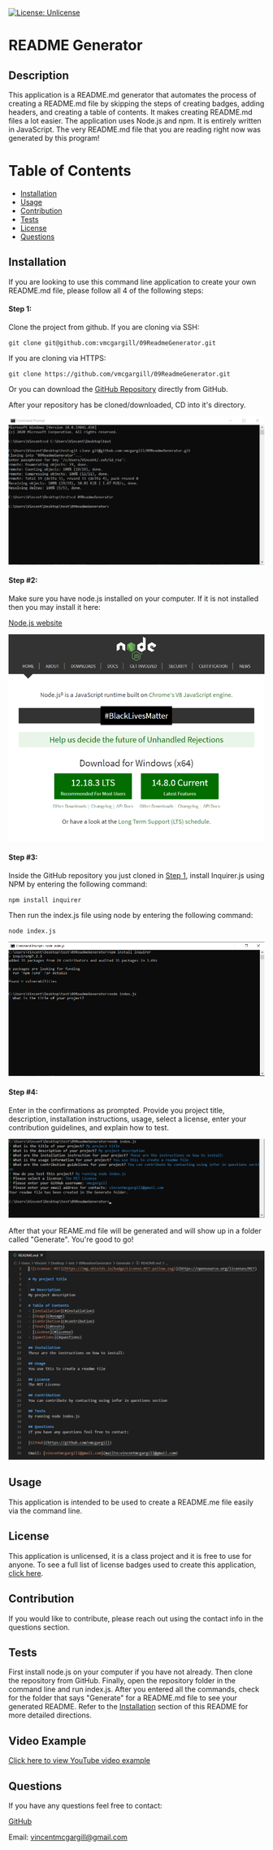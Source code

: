[![License: Unlicense](https://img.shields.io/badge/license-Unlicense-blue.svg)](http://unlicense.org/)

# README Generator
 
 ## Description 
This application is a README.md generator that automates the process of creating a README.md file by skipping the steps of creating badges, adding headers, and creating a table of contents. It makes creating README.md files a lot easier. The application uses Node.js and npm. It is entirely written in JavaScript. The very README.md file that you are reading right now was generated by this program!
 
# Table of Contents 
- [Installation](#installation) 
- [Usage](#usage) 
- [Contribution](#contribution) 
- [Tests](#tests) 
- [License](#license) 
- [Questions](#questions) 
 
## Installation

If you are looking to use this command line application to create your own README.md file, please follow all 4 of the following steps:

#### Step 1: 

Clone the project from github. If you are cloning via SSH:

```
git clone git@github.com:vmcgargill/09ReadmeGenerator.git 
```

If you are cloning via HTTPS:

```
git clone https://github.com/vmcgargill/09ReadmeGenerator.git
```

Or you can download the [GitHub Repository](https://github.com/vmcgargill/09ReadmeGenerator) directly from GitHub. 

After your repository has be cloned/downloaded, CD into it's directory.

![Step 1](./images/Screenshot_1.png)

#### Step #2:

Make sure you have node.js installed on your computer. If it is not installed then you may install it here:

[Node.js website](https://nodejs.org/en)

![Step 2](./images/Screenshot_2.png)

#### Step #3: 

Inside the GitHub repository you just cloned in [Step 1](####Step1:), install Inquirer.js using NPM by entering the following command:

```
npm install inquirer
```

Then run the index.js file using node by entering the following command: 

```
node index.js
``` 

![Step 3](./images/Screenshot_3.png)

#### Step #4:

Enter in the confirmations as prompted. Provide you project title, description, installation instructions, usage, select a license, enter your contribution guidelines, and explain how to test. 

![Step 4](./images/Screenshot_4.png)

After that your REAME.md file will be generated and will show up in a folder called "Generate". You're good to go! 

![Results](./images/Screenshot_5.png)
 
## Usage 
This application is intended to be used to create a README.me file easily via the command line.

## License
This application is unlicensed, it is a class project and it is free to use for anyone. To see a full list of license badges used to create this application, [click here](https://gist.github.com/lukas-h/2a5d00690736b4c3a7ba).
 
## Contribution 
If you would like to contribute, please reach out using the contact info in the questions section.
 
## Tests 
First install node.js on your computer if you have not already. Then clone the repository from GitHub. Finally, open the repository folder in the command line and run index.js. After you entered all the commands, check for the folder that says "Generate" for a README.md file to see your generated README. Refer to the [Installation](#Installation) section of this README for more detailed directions.

## Video Example

[Click here to view YouTube video example](https://youtu.be/NHmEnpzxq6I)

## Questions 
If you have any questions feel free to contact: 

[GitHub](https://github.com/vmcgargill) 

Email: [vincentmcgargill@gmail.com](mailto:vincentmcgargill@gmail.com)